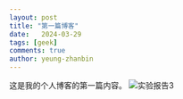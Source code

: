 ```yaml
---
layout: post
title: "第一篇博客"
date:   2024-03-29
tags: [geek]
comments: true
author: yeung-zhanbin
---
```


这是我的个人博客的第一篇内容。
![实验报告3](https://github.com/Zhanbin-Yeung/Zhanbin-Yeung.github.io/assets/73412562/ad15ec99-1fa5-4e51-9df7-0f78ca57e4a5)

